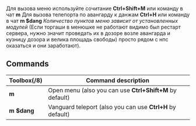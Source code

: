 Для вызова меню используйте сочитание **Ctrl+Shift+M** или команду в чат **m**
Для вызова телепорта по авангарду к данжам **Ctrl+H** или команду в чат **m $dang**
*Количество пунктов меню зависит от установленных модулей*
(Если торгаши в менюшке не работают видимо был рестарт сервера, нужно значит проведать их в дозоре
возле авангарда и кузницу дозора и велика площадь свободы)
просто рядом с нпс оказаться и они заработают).
## Commands
Toolbox(/8) | Command description
--- | ---
**m** | Open menu (also you can use **Ctrl+Shift+M** by default)
**m $dang** | Vanguard teleport (also you can use **Ctrl+H** by default)
